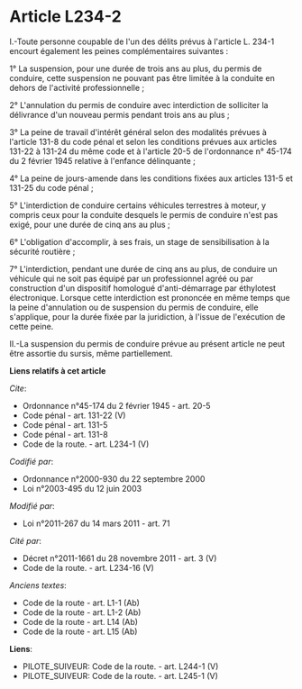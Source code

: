 # Article L234-2

I.-Toute personne coupable de l'un des délits prévus à l'article L. 234-1 encourt également les peines complémentaires
suivantes : 

1° La suspension, pour une durée de trois ans au plus, du permis de conduire, cette suspension ne pouvant pas être limitée à
la conduite en dehors de l'activité professionnelle ; 

2° L'annulation du permis de conduire avec interdiction de solliciter la délivrance d'un nouveau permis pendant trois ans au
plus ; 

3° La peine de travail d'intérêt général selon des modalités prévues à l'article 131-8 du code pénal et selon les conditions
prévues aux articles 131-22 à 131-24 du même code et à l'article 20-5 de l'ordonnance n° 45-174 du 2 février 1945 relative à
l'enfance délinquante ; 

4° La peine de jours-amende dans les conditions fixées aux articles 131-5 et 131-25 du code pénal ; 

5° L'interdiction de conduire certains véhicules terrestres à moteur, y compris ceux pour la conduite desquels le permis de
conduire n'est pas exigé, pour une durée de cinq ans au plus ; 

6° L'obligation d'accomplir, à ses frais, un stage de sensibilisation à la sécurité routière ; 

7° L'interdiction, pendant une durée de cinq ans au plus, de conduire un véhicule qui ne soit pas équipé par un professionnel
agréé ou par construction d'un dispositif homologué d'anti-démarrage par éthylotest électronique. Lorsque cette interdiction
est prononcée en même temps que la peine d'annulation ou de suspension du permis de conduire, elle s'applique, pour la durée
fixée par la juridiction, à l'issue de l'exécution de cette peine. 

II.-La suspension du permis de conduire prévue au présent article ne peut être assortie du sursis, même partiellement.

**Liens relatifs à cet article**

_Cite_:

  - Ordonnance n°45-174 du 2 février 1945 - art. 20-5
  - Code pénal - art. 131-22 (V)
  - Code pénal - art. 131-5
  - Code pénal - art. 131-8
  - Code de la route. - art. L234-1 (V)

_Codifié par_:

  - Ordonnance n°2000-930 du 22 septembre 2000
  - Loi n°2003-495 du 12 juin 2003

_Modifié par_:

  - Loi n°2011-267 du 14 mars 2011 - art. 71

_Cité par_:

  - Décret n°2011-1661 du 28 novembre 2011 - art. 3 (V)
  - Code de la route. - art. L234-16 (V)

_Anciens textes_:

  - Code de la route - art. L1-1 (Ab)
  - Code de la route - art. L1-2 (Ab)
  - Code de la route - art. L14 (Ab)
  - Code de la route - art. L15 (Ab)

**Liens**:

  - PILOTE_SUIVEUR: Code de la route. - art. L244-1 (V)
  - PILOTE_SUIVEUR: Code de la route. - art. L245-1 (V)
